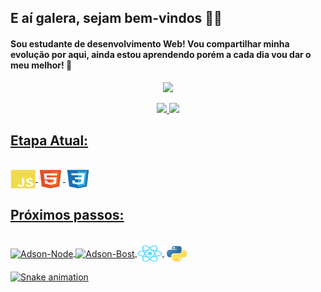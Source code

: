 ## E aí galera, sejam bem-vindos 🐱‍💻
#### Sou estudante de desenvolvimento Web! Vou compartilhar minha evolução por aqui, ainda estou aprendendo porém a cada dia vou dar o meu melhor! 🤞

<p align="center">
<img src="https://media1.giphy.com/media/jTNG3RF6EwbkpD4LZx/giphy.gif?cid=ecf05e47x4acd4dczhk82frp05am2h5jqruwau7dndw2jyty&rid=giphy.gif&ct=g" />
</p>

<div align="center">
  <a href="https://github.com/adsonpatrick">
  <img height="180em" src="https://github-readme-stats.vercel.app/api?username=adsonpatrick&show_icons=true&theme=tokyonight&include_all_commits=true&count_private=true"/>
  <img height="180em" src="https://github-readme-stats.vercel.app/api/top-langs/?username=adsonpatrick&layout=compact&langs_count=7&theme=tokyonight"/>
</div>

  ## Etapa Atual:
  
  <div style="display: inline_block"><br>
  <img align="center" alt="Adson-Js" height="30" width="40" src="https://raw.githubusercontent.com/devicons/devicon/master/icons/javascript/javascript-plain.svg">
  <img align="center" alt="Adson-HTML" height="30" width="40" src="https://raw.githubusercontent.com/devicons/devicon/master/icons/html5/html5-original.svg">
  <img align="center" alt="Adson-CSS" height="30" width="40" src="https://raw.githubusercontent.com/devicons/devicon/master/icons/css3/css3-original.svg">
</div>

  
## Próximos passos:
  
  <div style="display: inline_block"><br>
  <img align="center" alt="Adson-Node" height="30" width="40" src="https://cdn.jsdelivr.net/gh/devicons/devicon/icons/nodejs/nodejs-original.svg">
  <img align="center" alt="Adson-Bost" height="30" width="40" src="https://cdn.jsdelivr.net/gh/devicons/devicon/icons/bootstrap/bootstrap-plain.svg">
  <img align="center" alt="Adson-React" height="30" width="40" src="https://raw.githubusercontent.com/devicons/devicon/master/icons/react/react-original.svg">
  <img align="center" alt="Adson-Python" height="30" width="40" src="https://raw.githubusercontent.com/devicons/devicon/master/icons/python/python-original.svg">
</div>

  
  ![Snake animation](https://github.com/adsonpatrick/adsonpatrick/blob/output/github-contribution-grid-snake.svg)
